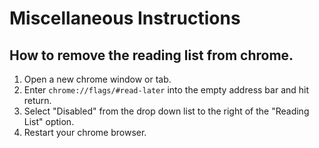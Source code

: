 # Miscellaneous Instructions

## How to remove the reading list from chrome.

1. Open a new chrome window or tab.
2. Enter `chrome://flags/#read-later` into the empty address bar and hit return.
3. Select "Disabled" from the drop down list to the right of the "Reading List" option.
4. Restart your chrome browser.
